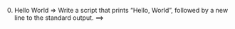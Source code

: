 0. Hello World => Write a script that prints “Hello, World”, followed by a new line to the standard output.
==> 
